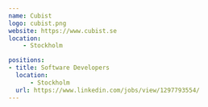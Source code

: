 ```yaml
---
name: Cubist
logo: cubist.png
website: https://www.cubist.se
location:
    - Stockholm

positions:
- title: Software Developers
  location:
      - Stockholm
  url: https://www.linkedin.com/jobs/view/1297793554/
---
```

